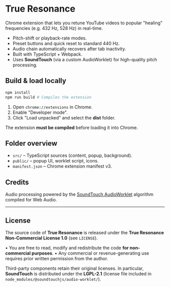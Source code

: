 # True Resonance

Chrome extension that lets you retune YouTube videos to popular "healing" frequencies (e.g. 432 Hz, 528 Hz) in real-time.

- Pitch-shift or playback-rate modes.
- Preset buttons and quick reset to standard 440 Hz.
- Audio chain automatically recovers after tab inactivity.
- Built with TypeScript + Webpack.
- Uses **SoundTouch** (via a custom AudioWorklet) for high-quality pitch processing.

## Build & load locally

```bash
npm install
npm run build # Compiles the extension
```

1. Open `chrome://extensions` in Chrome.
2. Enable "Developer mode".
3. Click "Load unpacked" and select the **dist** folder.

The extension **must be compiled** before loading it into Chrome.

## Folder overview

- `src/` – TypeScript sources (content, popup, background).
- `public/` – popup UI, worklet script, icons.
- `manifest.json` – Chrome extension manifest v3.

## Credits

Audio processing powered by the [SoundTouch AudioWorklet](https://github.com/cutterbl/soundtouchjs-audio-worklet) algorithm compiled for Web Audio.

---

## License

The source code of **True Resonance** is released under the **True Resonance Non-Commercial License 1.0** (see `LICENSE`).

• You are free to read, modify and redistribute the code **for non-commercial purposes**.
• Any commercial or revenue-generating use requires prior written permission from the author.

Third-party components retain their original licenses. In particular, **SoundTouch** is distributed under the **LGPL-2.1** (license file included in `node_modules/@soundtouchjs/audio-worklet/`).

